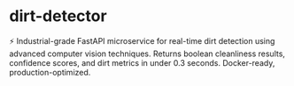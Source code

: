 # dirt-detector
⚡ Industrial-grade FastAPI microservice for real-time dirt detection using advanced computer vision techniques. Returns boolean cleanliness results, confidence scores, and dirt metrics in under 0.3 seconds. Docker-ready, production-optimized.

